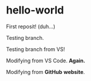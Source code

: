 # hello-world
First reposit! (duh...)

Testing branch.

Testing branch from VS!

Modifying from VS Code. **Again.**

Modifying from **GitHub** __website__.
